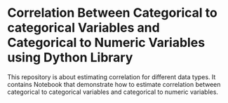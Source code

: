 # Correlation Between Categorical to categorical Variables and Categorical to Numeric Variables using Dython Library

This repository is about estimating correlation for different data types. It contains  Notebook that demonstrate how to estimate correlation between categorical to categorical variables and categorical to numeric variables.
